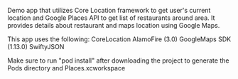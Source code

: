 Demo app that utilizes Core Location framework to get user's current location and 
Google Places API to get list of restaurants around area. It provides details
about restaurant and maps location using Google Maps.  

This app uses the following: 
CoreLocation 
AlamoFire (3.0)
GoogleMaps SDK (1.13.0) 
SwiftyJSON 

Make sure to run "pod install" after downloading the project to generate the Pods directory 
and Places.xcworkspace 